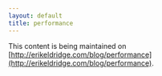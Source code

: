 ```yaml
---
layout: default
title: performance
---
```


This content is being maintained on [http://erikeldridge.com/blog/performance](http://erikeldridge.com/blog/performance).

